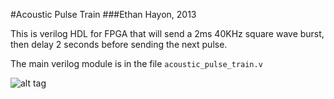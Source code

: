 #Acoustic Pulse Train
###Ethan Hayon, 2013

This is verilog HDL for FPGA that will send a 2ms 40KHz square wave burst, then delay 2 seconds before sending the next pulse.

The main verilog module is in the file `acoustic_pulse_train.v`

![alt tag](http://i.imgur.com/3KwWgpF.png)

